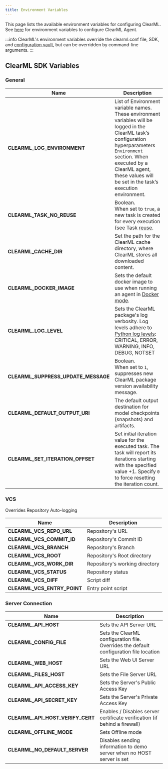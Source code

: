 ```yaml
---
title: Environment Variables
---
```


This page lists the available environment variables for configuring ClearML. See [here](../clearml_agent/clearml_agent_env_var.md)
for environment variables to configure ClearML Agent. 

:::info
ClearML's environment variables override the clearml.conf file, SDK, and [configuration vault](../webapp/webapp_profile.md#configuration-vault), 
but can be overridden by command-line arguments. 
:::

## ClearML SDK Variables

### General
|Name| Description                                                                    |
|---|--------------------------------------------------------------------------------|
|**CLEARML_LOG_ENVIRONMENT** | List of Environment variable names. These environment variables will be logged in the ClearML task’s configuration hyperparameters `Environment` section. When executed by a ClearML agent, these values will be set in the task’s execution environment. |
|**CLEARML_TASK_NO_REUSE** | Boolean. <br/> When set to `true`, a new task is created for every execution (see Task [reuse](../clearml_sdk/task_sdk#task_reuse).                                                              |
|**CLEARML_CACHE_DIR** | Set the path for the ClearML cache directory, where ClearML stores all downloaded content.   |
|**CLEARML_DOCKER_IMAGE** | Sets the default docker image to use when running an agent in [Docker mode](../clearml_agent.md#docker-mode).  |
|**CLEARML_LOG_LEVEL** | Sets the ClearML package's log verbosity. Log levels adhere to [Python log levels](https://docs.python.org/3/library/logging.config.html#configuration-file-format): CRITICAL, ERROR, WARNING, INFO, DEBUG, NOTSET |
|**CLEARML_SUPPRESS_UPDATE_MESSAGE** | Boolean. <br/> When set to `1`, suppresses new ClearML package version availability message. |
|**CLEARML_DEFAULT_OUTPUT_URI** | The default output destination for model checkpoints (snapshots) and artifacts. |
|**CLEARML_SET_ITERATION_OFFSET** | Set initial iteration value for the executed task. The task will report its iterations starting with the specified value +1. Specify `0` to force resetting the iteration count.|

### VCS
Overrides Repository Auto-logging

|Name| Description                    |
|---|--------------------------------|
|**CLEARML_VCS_REPO_URL** | Repository's URL               |
|**CLEARML_VCS_COMMIT_ID** | Repository's Commit ID         |
|**CLEARML_VCS_BRANCH** | Repository's Branch            |
|**CLEARML_VCS_ROOT** | Repository's Root directory    |
|**CLEARML_VCS_WORK_DIR** | Repository's working directory |
|**CLEARML_VCS_STATUS** | Repository status              |
|**CLEARML_VCS_DIFF** | Script diff                    |
|**CLEARML_VCS_ENTRY_POINT** | Entry point script             |

### Server Connection
|Name|Description|
|---|---|
|**CLEARML_API_HOST** | Sets the API Server URL|
|**CLEARML_CONFIG_FILE** | Sets the ClearML configuration file. Overrides the default configuration file location|
|**CLEARML_WEB_HOST** | Sets the Web UI Server URL|
|**CLEARML_FILES_HOST** | Sets the File Server URL|
|**CLEARML_API_ACCESS_KEY** | Sets the Server's Public Access Key|
|**CLEARML_API_SECRET_KEY** | Sets the Server's Private Access Key|
|**CLEARML_API_HOST_VERIFY_CERT** | Enables / Disables server certificate verification (if behind a firewall)|
|**CLEARML_OFFLINE_MODE** | Sets Offline mode|
|**CLEARML_NO_DEFAULT_SERVER** | Disables sending information to demo server when no HOST server is set|

